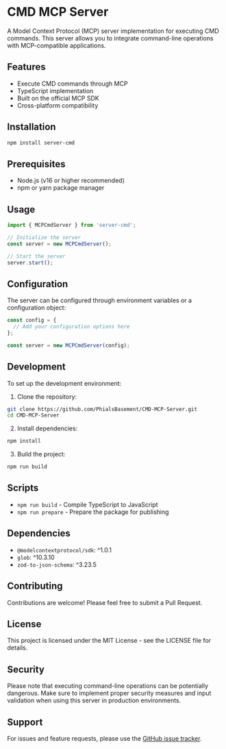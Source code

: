 # CMD MCP Server

A Model Context Protocol (MCP) server implementation for executing CMD commands. This server allows you to integrate command-line operations with MCP-compatible applications.

## Features

- Execute CMD commands through MCP
- TypeScript implementation
- Built on the official MCP SDK
- Cross-platform compatibility

## Installation

```bash
npm install server-cmd
```

## Prerequisites

- Node.js (v16 or higher recommended)
- npm or yarn package manager

## Usage

```typescript
import { MCPCmdServer } from 'server-cmd';

// Initialize the server
const server = new MCPCmdServer();

// Start the server
server.start();
```

## Configuration

The server can be configured through environment variables or a configuration object:

```typescript
const config = {
  // Add your configuration options here
};

const server = new MCPCmdServer(config);
```

## Development

To set up the development environment:

1. Clone the repository:
```bash
git clone https://github.com/PhialsBasement/CMD-MCP-Server.git
cd CMD-MCP-Server
```

2. Install dependencies:
```bash
npm install
```

3. Build the project:
```bash
npm run build
```

## Scripts

- `npm run build` - Compile TypeScript to JavaScript
- `npm run prepare` - Prepare the package for publishing

## Dependencies

- `@modelcontextprotocol/sdk`: ^1.0.1
- `glob`: ^10.3.10
- `zod-to-json-schema`: ^3.23.5

## Contributing

Contributions are welcome! Please feel free to submit a Pull Request.

## License

This project is licensed under the MIT License - see the LICENSE file for details.

## Security

Please note that executing command-line operations can be potentially dangerous. Make sure to implement proper security measures and input validation when using this server in production environments.

## Support

For issues and feature requests, please use the [GitHub issue tracker](https://github.com/PhialsBasement/CMD-MCP-Server/issues).

